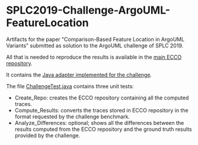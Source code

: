# SPLC2019-Challenge-ArgoUML-FeatureLocation
Artifacts for the paper "Comparison-Based Feature Location in ArgoUML Variants" submitted as solution to the ArgoUML challenge of SPLC 2019.

All that is needed to reproduce the results is available in the [main ECCO repository](https://github.com/jku-isse/ecco/tree/develop).

It contains the [Java adapter implemented for the challenge](https://github.com/jku-isse/ecco/tree/develop/adapter/challenge).

The file [ChallengeTest.java](https://github.com/jku-isse/ecco/tree/develop/adapter/challenge/src/integrationTest/java/at/jku/isse/ecco/adapter/challenge/test/ChallengeTest.java) contains three unit tests:
* Create_Repo: creates the ECCO repository containing all the computed traces.
* Compute_Results: converts the traces stored in ECCO repository in the format requested by the challenge benchmark.
* Analyze_Differences: optional; shows all the differences between the results computed from the ECCO repository and the ground truth results provided by the challenge.
